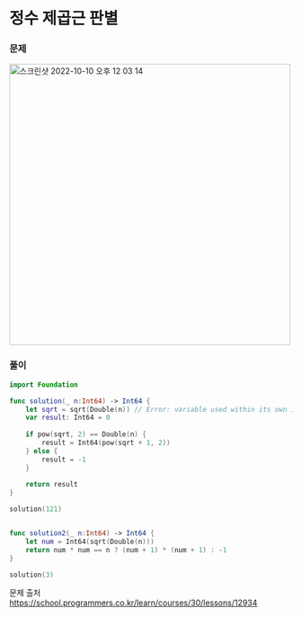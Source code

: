 #  정수 제곱근 판별

### 문제
<img width="500" alt="스크린샷 2022-10-10 오후 12 03 14" src="https://github.com/user-attachments/assets/6844c2de-e669-4b6f-84b7-3f36daa38f92">

### 풀이 <br>
```swift 
import Foundation

func solution(_ n:Int64) -> Int64 {
    let sqrt = sqrt(Double(n)) // Error: variable used within its own initial value
    var result: Int64 = 0
    
    if pow(sqrt, 2) == Double(n) {
        result = Int64(pow(sqrt + 1, 2))
    } else {
        result = -1
    }
    
    return result
}

solution(121)


func solution2(_ n:Int64) -> Int64 {
    let num = Int64(sqrt(Double(n)))
    return num * num == n ? (num + 1) * (num + 1) : -1
}

solution(3)
```


문제 출처 <br>
https://school.programmers.co.kr/learn/courses/30/lessons/12934
